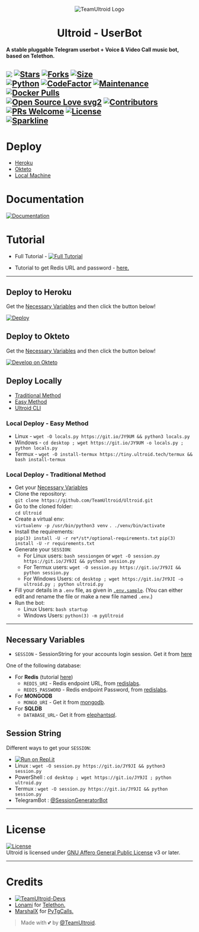 <p align="center">
  <img src="./resources/extras/logo_readme.jpg" alt="TeamUltroid Logo">
</p>
<h1 align="center">
  <b>Ultroid - UserBot</b>
</h1>

<b>A stable pluggable Telegram userbot + Voice & Video Call music bot, based on Telethon.</b>

[![](https://img.shields.io/badge/Ultroid-v0.8-crimson)](#)
[![Stars](https://img.shields.io/github/stars/TeamUltroid/Ultroid?style=flat-square&color=yellow)](https://github.com/TeamUltroid/Ultroid/stargazers)
[![Forks](https://img.shields.io/github/forks/TeamUltroid/Ultroid?style=flat-square&color=orange)](https://github.com/TeamUltroid/Ultroid/fork)
[![Size](https://img.shields.io/github/repo-size/TeamUltroid/Ultroid?style=flat-square&color=green)](https://github.com/TeamUltroid/Ultroid/)   
[![Python](https://img.shields.io/badge/Python-v3.10.3-blue)](https://www.python.org/)
[![CodeFactor](https://www.codefactor.io/repository/github/teamultroid/ultroid/badge/main)](https://www.codefactor.io/repository/github/teamultroid/ultroid/overview/main)
[![Maintenance](https://img.shields.io/badge/Maintained%3F-yes-green.svg)](https://github.com/TeamUltroid/Ultroid/graphs/commit-activity)
[![Docker Pulls](https://img.shields.io/docker/pulls/theteamultroid/ultroid?style=flat-square)](https://img.shields.io/docker/pulls/theteamultroid/ultroid?style=flat-square)   
[![Open Source Love svg2](https://badges.frapsoft.com/os/v2/open-source.svg?v=103)](https://github.com/TeamUltroid/Ultroid)
[![Contributors](https://img.shields.io/github/contributors/TeamUltroid/Ultroid?style=flat-square&color=green)](https://github.com/TeamUltroid/Ultroid/graphs/contributors)
[![PRs Welcome](https://img.shields.io/badge/PRs-welcome-brightgreen.svg?style=flat-square)](https://makeapullrequest.com)
[![License](https://img.shields.io/badge/License-AGPL-blue)](https://github.com/TeamUltroid/Ultroid/blob/main/LICENSE)   
[![Sparkline](https://stars.medv.io/Teamultroid/Ultroid.svg)](https://stars.medv.io/TeamUltroid/Ultroid)
----

# Deploy
- [Heroku](#deploy-to-heroku)
- [Okteto](#deploy-to-okteto)
- [Local Machine](#deploy-locally)

# Documentation 
[![Documentation](https://img.shields.io/badge/Documentation-Ultroid-blue)](https://github.com/NOOB-EXOTIC21/Ultroid)

# Tutorial 
- Full Tutorial - [![Full Tutorial](https://img.shields.io/badge/Watch%20Now-blue)](https://www.youtube.com/watch?v=0wAV7pUzhDQ)

- Tutorial to get Redis URL and password - [here.](./resources/extras/redistut.md)
---

## Deploy to Heroku
Get the [Necessary Variables](#Necessary-Variables) and then click the button below!  

[![Deploy](https://www.herokucdn.com/deploy/button.svg)](https://deploy.ultroid.tech)

## Deploy to Okteto
Get the [Necessary Variables](#Necessary-Variables) and then click the button below!

[![Develop on Okteto](https://okteto.com/develop-okteto.svg)](https://cloud.okteto.com/deploy?repository=https://github.com/TeamUltroid/Ultroid)

## Deploy Locally
- [Traditional Method](#local-deploy---traditional-method)
- [Easy Method](#local-deploy---easy-method)
- [Ultroid CLI](#ultroid-cli)

### Local Deploy - Easy Method
- Linux - `wget -O locals.py https://git.io/JY9UM && python3 locals.py`
- Windows - `cd desktop ; wget https://git.io/JY9UM -o locals.py ; python locals.py`
- Termux - `wget -O install-termux https://tiny.ultroid.tech/termux && bash install-termux`

### Local Deploy - Traditional Method
- Get your [Necessary Variables](#Necessary-Variables)
- Clone the repository:    
`git clone https://github.com/TeamUltroid/Ultroid.git`
- Go to the cloned folder:    
`cd Ultroid`
- Create a virtual env:      
`virtualenv -p /usr/bin/python3 venv`
`. ./venv/bin/activate`
- Install the requirements:      
`pip(3) install -U -r re*/st*/optional-requirements.txt`
`pip(3) install -U -r requirements.txt`
- Generate your `SESSION`:
  - For Linux users:
    `bash sessiongen`
     or
    `wget -O session.py https://git.io/JY9JI && python3 session.py`
  - For Termux users:
    `wget -O session.py https://git.io/JY9JI && python session.py`
  - For Windows Users:
    `cd desktop ; wget https://git.io/JY9JI -o ultroid.py ; python ultroid.py`
- Fill your details in a `.env` file, as given in [`.env.sample`](https://github.com/TeamUltroid/Ultroid/blob/main/.env.sample).
(You can either edit and rename the file or make a new file named `.env`.)
- Run the bot:
  - Linux Users:
   `bash startup`
  - Windows Users:
    `python(3) -m pyUltroid`

---
## Necessary Variables
- `SESSION` - SessionString for your accounts login session. Get it from [here](#Session-String)

One of the following database:
- For **Redis** (tutorial [here](./resources/extras/redistut.md))
  - `REDIS_URI` - Redis endpoint URL, from [redislabs](http://redislabs.com/).
  - `REDIS_PASSWORD` - Redis endpoint Password, from [redislabs](http://redislabs.com/).
- For **MONGODB**
  - `MONGO_URI` - Get it from [mongodb](https://mongodb.com/atlas).
- For **SQLDB**
  - `DATABASE_URL`- Get it from [elephantsql](https://elephantsql.com).

## Session String
Different ways to get your `SESSION`:
* [![Run on Repl.it](https://replit.com/badge/github/TeamUltroid/Ultroid)](https://replit.com/@TeamUltroid/UltroidStringSession)
* Linux : `wget -O session.py https://git.io/JY9JI && python3 session.py`
* PowerShell : `cd desktop ; wget https://git.io/JY9JI ; python ultroid.py`
* Termux : `wget -O session.py https://git.io/JY9JI && python session.py`
* TelegramBot : [@SessionGeneratorBot](https://t.me/SessionGeneratorBot)

---

# License
[![License](https://www.gnu.org/graphics/agplv3-155x51.png)](LICENSE)   
Ultroid is licensed under [GNU Affero General Public License](https://www.gnu.org/licenses/agpl-3.0.en.html) v3 or later.

---

# Credits
* [![TeamUltroid-Devs](https://img.shields.io/static/v1?label=Teamultroid&message=devs&color=critical)](https://t.me/UltroidDevs)
* [Lonami](https://github.com/LonamiWebs/) for [Telethon.](https://github.com/LonamiWebs/Telethon)
* [MarshalX](https://github.com/MarshalX) for [PyTgCalls.](https://github.com/MarshalX/tgcalls)

> Made with 💕 by [@TeamUltroid](https://t.me/TeamUltroid).    
